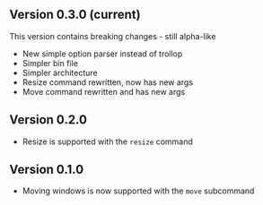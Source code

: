 ## Version 0.3.0 (current)

This version contains breaking changes - still alpha-like

 - New simple option parser instead of trollop
 - Simpler bin file
 - Simpler architecture
 - Resize command rewritten, now has new args
 - Move command rewritten and has new args

## Version 0.2.0

 - Resize is supported with the `resize` command

## Version 0.1.0

 - Moving windows is now supported with the `move` subcommand
